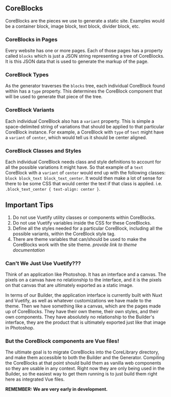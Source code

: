 ## CoreBlocks

CoreBlocks are the pieces we use to generate a static site. Examples would be a container block, image block, text block, divider block, etc.

### CoreBlocks in Pages

Every website has one or more pages. Each of those pages has a property called `blocks` which is just a JSON string representing a tree of CoreBlocks. It is this JSON data that is used to generate the markup of the page.

### CoreBlock Types

As the generator traverses the `blocks` tree, each individual CoreBlock found within has a `type` property. This determines the CoreBlock component that will be used to generate that piece of the tree.

### CoreBlock Variants

Each individual CoreBlock also has a `variant` property. This is simple a space-delimited string of variations that should be applied to that particular CoreBlock instance. For example, a CoreBlock with `type` of `text` might have a `variant` of `center`, which would tell us it should be center aligned.

### CoreBlock Classes and Styles

Each individual CoreBlock needs class and style definitions to account for all the possible variations it might have. So that example of a `text` CoreBlock with a `variant` of `center` would end up with the following classes: `block block_text block_text_center`. It would then make a lot of sense for there to be some CSS that would center the text if that class is applied. i.e. `.block_text_center { text-align: center }`.

## Important Tips

1. Do not use Vuetify utility classes or components within CoreBlocks.
2. Do not use Vuetify variables inside the CSS for these CoreBlocks.
3. Define all the styles needed for a particular CoreBlock, including all the possible variants, within the CoreBlock style tag.
4. There are theme variables that can/should be used to make the CoreBlocks work with the site theme. _provide link to theme documentation_

### Can't We Just Use Vuetify???

Think of an application like Photoshop. It has an interface and a canvas. The pixels on a canvas have no relationship to the interface, and it is the pixels on that canvas that are ultimately exported as a static image.

In terms of our Builder, the application interface is currently built with Nuxt and Vuetify, as well as whatever customizations we have made to the theme. Then we have something like a canvas, which are the pages made up of CoreBlocks. They have their own theme, their own styles, and their own components. They have absolutely no relationship to the Builder's interface, they are the product that is ultimately exported just like that image in Photoshop.

### But the CoreBlock components are Vue files!

The ultimate goal is to migrate CoreBlocks into the CoreLibrary directory, and make them accessible to both the Builder and the Generator. Compiling the CoreBlocks at that point should build them as vanilla web components so they are usable in any context. Right now they are only being used in the Builder, so the easiest way to get them running is to just build them right here as integrated Vue files.

**REMEMBER: We are very early in development.**